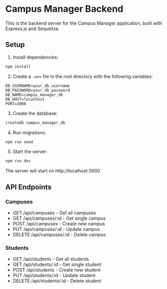 # Campus Manager Backend

This is the backend server for the Campus Manager application, built with Express.js and Sequelize.

## Setup

1. Install dependencies:

```bash
npm install
```

2. Create a `.env` file in the root directory with the following variables:

```
DB_USERNAME=your_db_username
DB_PASSWORD=your_db_password
DB_NAME=campus_manager_db
DB_HOST=localhost
PORT=3000
```

3. Create the database:

```bash
createdb campus_manager_db
```

4. Run migrations:

```bash
npm run seed
```

5. Start the server:

```bash
npm run dev
```

The server will start on http://localhost:3000

## API Endpoints

### Campuses

- GET /api/campuses - Get all campuses
- GET /api/campuses/:id - Get single campus
- POST /api/campuses - Create new campus
- PUT /api/campuses/:id - Update campus
- DELETE /api/campuses/:id - Delete campus

### Students

- GET /api/students - Get all students
- GET /api/students/:id - Get single student
- POST /api/students - Create new student
- PUT /api/students/:id - Update student
- DELETE /api/students/:id - Delete student
